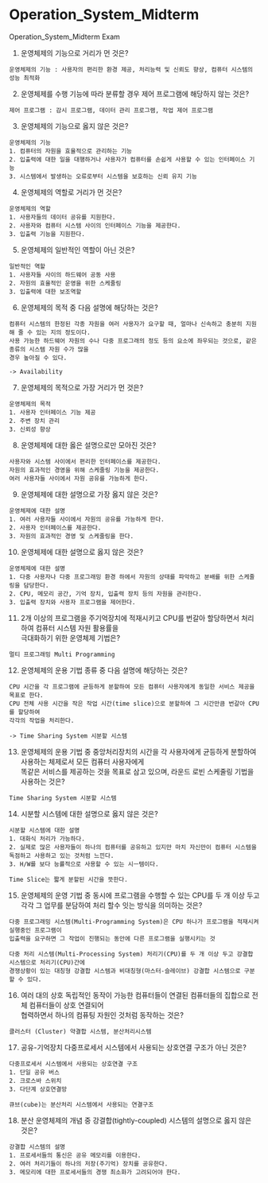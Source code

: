 # Operation_System_Midterm
Operation_System_Midterm Exam

1. 운영체제의 기능으로 거리가 먼 것은?
```
운영체제의 기능 : 사용자의 편리한 환경 제공, 처리능력 및 신뢰도 향상, 컴퓨터 시스템의 성능 최적화
```

2. 운영체제를 수행 기능에 따라 분류할 경우 제어 프로그램에 해당하지 않는 것은?
```
제어 프로그램 : 감시 프로그램, 데이터 관리 프로그램, 작업 제어 프로그램
```

3. 운영체제의 기능으로 옳지 않은 것은?
```
운영체제의 기능
1. 컴퓨터의 자원을 효율적으로 관리하는 기능
2. 입출력에 대한 일을 대행하거나 사용자가 컴퓨터를 손쉽게 사용할 수 있는 인터페이스 기능
3. 시스템에서 발생하는 오류로부터 시스템을 보호하는 신뢰 유지 기능
```
4. 운영체제의 역할로 거리가 먼 것은?
```
운영체제의 역할
1. 사용자들의 데이터 공유를 지원한다.
2. 사용자와 컴퓨터 시스템 사이의 인터페이스 기능을 제공한다.
3. 입출력 기능을 지원한다.
```
5. 운영체제의 일반적인 역할이 아닌 것은?
```
일반적인 역할
1. 사용자들 사이의 하드웨어 공동 사용
2. 자원의 효율적인 운영을 위한 스케줄링
3. 입출력에 대한 보조역할
```
6. 운영체제의 목적 중 다음 설명에 해당하는 것은?
```
컴퓨터 시스템의 한정된 각종 자원을 여러 사용자가 요구할 때, 얼마나 신속하고 충분히 지원해 줄 수 있는 지의 정도이다.
사용 가능한 하드웨어 자원의 수나 다중 프로그래의 정도 등의 요소에 좌우되는 것으로, 같은 종류의 시스템 자원 수가 많을 
경우 높아질 수 있다.

-> Availability
```
7. 운영체제의 목적으로 가장 거리가 먼 것은?
```
운영체제의 목적
1. 사용자 인터페이스 기능 제공
2. 주변 장치 관리
3. 신뢰성 향상
```
8. 운영체제에 대한 옳은 설명으로만 모아진 것은?
```
사용자와 시스템 사이에서 편리한 인터페이스를 제공한다.
자원의 효과적인 경영을 위해 스케줄링 기능을 제공한다.
여러 사용자들 사이에서 자원 공유를 가능하게 한다.
```
9. 운영체제에 대한 설명으로 가장 옳지 않은 것은?
```
운영체제에 대한 설명
1. 여러 사용자들 사이에서 자원의 공유를 가능하게 한다.
2. 사용자 인터페이스를 제공한다.
3. 자원의 효과적인 경영 및 스케줄링을 한다.
```
10. 운영체제에 대한 설명으로 옳지 않은 것은?
```
운영체제에 대한 설명
1. 다중 사용자나 다중 프로그래밍 환경 하에서 자원의 상태를 파악하고 분배를 위한 스케줄링을 담당한다.
2. CPU, 메모리 공간, 기억 장치, 입출력 장치 등의 자원을 관리한다.
3. 입출력 장치와 사용자 프로그램을 제어한다.
```
11. 2개 이상의 프로그램을 주기억장치에 적재시키고 CPU를 번갈아 할당하면서 처리하여 컴퓨터 시스템 자원 활용률을   
극대화하기 위한 운영체제 기법은?
```
멀티 프로그래밍 Multi Programming
```
12. 운영체제의 운용 기법 종류 중 다음 설명에 해당하는 것은?
```
CPU 시간을 각 프로그램에 균등하게 분할하여 모든 컴퓨터 사용자에게 동일한 서비스 제공을 목표로 한다.
CPU 전체 사용 시간을 작은 작업 시간(time slice)으로 분할하여 그 시간만큼 번갈아 CPU를 할당하여
각각의 작업을 처리한다.

-> Time Sharing System 시분할 시스템
```
13. 운영체제의 운용 기법 중 중앙처리장치의 시간을 각 사용자에게 균등하게 분할하여 사용하는 체제로서 모든 컴퓨터 사용자에게   
똑같은 서비스를 제공하는 것을 목표로 삼고 있으며, 라운드 로빈 스케줄링 기법을 사용하는 것은?
```
Time Sharing System 시분할 시스템
```
14. 시분할 시스템에 대한 설명으로 옳지 않은 것은?
```
시분할 시스템에 대한 설명
1. 대화식 처리가 가능하다.
2. 실제로 많은 사용자들이 하나의 컴퓨터를 공유하고 있지만 마치 자신만이 컴퓨터 시스템을 독점하고 사용하고 있는 것처럼 느낀다.
3. H/W를 보다 능률적으로 사용할 수 있는 시ㅡ템이다.

Time Slice는 짧게 분할된 시간을 뜻한다.
```     
15. 운영체제의 운영 기법 중 동시에 프로그램을 수행할 수 있는 CPU를 두 개 이상 두고 각각 그 업무를 분담하여
처리 할수 잇는 방식을 의미하는 것은?
```
다중 프로그래밍 시스템(Multi-Programming System)은 CPU 하나가 프로그램을 적재시켜 실행중인 프로그램이
입출력을 요구하면 그 작업이 진행되는 동안에 다른 프로그램을 실행시키는 것

다중 처리 시스템(Multi-Processing System) 처리기(CPU)를 두 개 이상 두고 강결합 시스템으로 처리기(CPU)간에 
경쟁상황이 있는 대칭형 강결합 시스템과 비대칭형(마스터-슬레이브) 강결합 시스템으로 구분할 수 있다.
```
16. 여러 대의 상호 독립적인 동작이 가능한 컴퓨터들이 연결된 컴퓨터들의 집합으로 전체 컴퓨터들이 상호 연결되어   
협력하면서 하나의 컴퓨팅 자원인 것처럼 동작하는 것은?
```
클러스터 (Cluster) 약결합 시스템, 분산처리시스템
```
17. 공유-기억장치 다중프로세서 시스템에서 사용되는 상호연결 구조가 아닌 것은?
```
다중프로세서 시스템에서 사용되는 상호연결 구조
1. 단일 공유 버스
2. 크로스바 스위치
3. 다단계 상호연결망

큐브(cube)는 분산처리 시스템에서 사용되는 연결구조
```
18. 분산 운영체제의 개념 중 강결합(tightly-coupled) 시스템의 설명으로 옳지 않은 것은?
```
강결합 시스템의 설명
1. 프로세서들의 통신은 공유 메모리를 이용한다.
2. 여러 처리기들이 하나의 저장(주기억) 장치를 공유한다.
3. 메모리에 대한 프로세서들의 경쟁 최소화가 고려되어야 한다.
```

